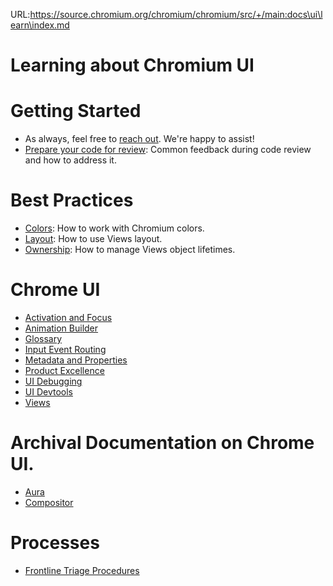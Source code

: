 URL:https://source.chromium.org/chromium/chromium/src/+/main:docs\ui\learn\index.md
# Learning about Chromium UI

# Getting Started

* As always, feel free to [reach out](/docs/ui/ask/index.md). We're happy to
  assist!
* [Prepare your code for review](bestpractices/prepare_for_code_review.md):
  Common feedback during code review and how to address it.

# Best Practices

* [Colors](bestpractices/colors.md): How to work with Chromium colors.
* [Layout](bestpractices/layout.md): How to use Views layout.
* [Ownership](bestpractices/ownership.md): How to manage Views object lifetimes.

# Chrome UI
* [Activation and Focus](activation_and_focus.md)
* [Animation Builder](/docs/ui/animation_builder/animation_builder.md)
* [Glossary](glossary.md)
* [Input Event Routing](/docs/ui/input_event/index.md)
* [Metadata and Properties](/docs/ui/views/metadata_properties.md)
* [Product Excellence](/docs/ui/product_excellence/index.md)
* [UI Debugging](ui_debugging.md)
* [UI Devtools](/docs/ui/ui_devtools/index.md)
* [Views](/docs/ui/views/overview.md)

# Archival Documentation on Chrome UI.

* [Aura](/docs/ui/aura/index.md)
* [Compositor](/docs/ui/compositor/index.md)

# Processes

* [Frontline Triage Procedures](/docs/ui/frontline_triage.md)

